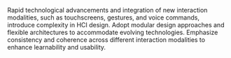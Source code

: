 Rapid technological advancements and integration of new interaction modalities, such as touchscreens, gestures, and voice commands, introduce complexity in HCI design. Adopt modular design approaches and flexible architectures to accommodate evolving technologies. Emphasize consistency and coherence across different interaction modalities to enhance learnability and usability.